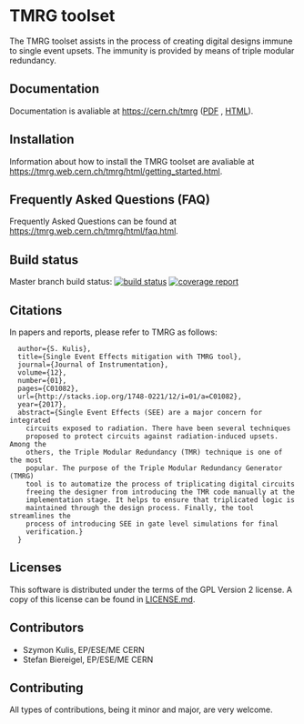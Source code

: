 # TMRG toolset

The TMRG toolset assists in the process of creating digital designs immune to single event upsets. The immunity is provided by means of triple modular redundancy.

## Documentation

Documentation is avaliable at https://cern.ch/tmrg ([PDF](https://cern.ch/tmrg/html/tmrg.pdf) , [HTML](https://cern.ch/tmrg/html)).

## Installation

Information about how to install the TMRG toolset are avaliable at https://tmrg.web.cern.ch/tmrg/html/getting_started.html.

## Frequently Asked Questions (FAQ)

Frequently Asked Questions can be found at https://tmrg.web.cern.ch/tmrg/html/faq.html.

## Build status

Master branch build status: [![build status](https://gitlab.cern.ch/tmrg/tmrg/badges/master/build.svg)](https://gitlab.cern.ch/tmrg/tmrg/commits/master) [![coverage report](https://gitlab.cern.ch/tmrg/tmrg/badges/master/coverage.svg)](https://gitlab.cern.ch/tmrg/tmrg/commits/master) 

## Citations

In papers and reports, please refer to TMRG as follows: 

```  @article{TMRG,
  author={S. Kulis},
  title={Single Event Effects mitigation with TMRG tool},
  journal={Journal of Instrumentation},
  volume={12},
  number={01},
  pages={C01082},
  url={http://stacks.iop.org/1748-0221/12/i=01/a=C01082},
  year={2017},
  abstract={Single Event Effects (SEE) are a major concern for integrated
    circuits exposed to radiation. There have been several techniques
    proposed to protect circuits against radiation-induced upsets. Among the
    others, the Triple Modular Redundancy (TMR) technique is one of the most
    popular. The purpose of the Triple Modular Redundancy Generator (TMRG)
    tool is to automatize the process of triplicating digital circuits
    freeing the designer from introducing the TMR code manually at the
    implementation stage. It helps to ensure that triplicated logic is
    maintained through the design process. Finally, the tool streamlines the
    process of introducing SEE in gate level simulations for final
    verification.}
  }
```


## Licenses

This software is distributed under the terms of the GPL Version 2 license. A copy of this license can be found in [LICENSE.md](LICENSE.md).

## Contributors

  * Szymon Kulis, EP/ESE/ME CERN
  * Stefan Biereigel, EP/ESE/ME CERN

## Contributing

All types of contributions, being it minor and major, are very welcome.


